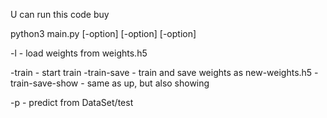 U can run this code buy

python3 main.py [-option] [-option] [-option]

-l - load weights from weights.h5

-train - start train
-train-save - train and save weights as new-weights.h5
-train-save-show - same as up, but also showing 

-p - predict from DataSet/test
